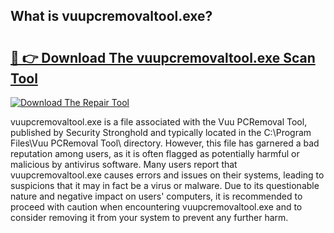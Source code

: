 ## What is vuupcremovaltool.exe? 

# <h2><a href="https://exedetect.com/download.php?vuupcremovaltool.exe">🔗 👉 Download The vuupcremovaltool.exe Scan Tool</a></h2>

[![Download The Repair Tool](https://exedetect.com/download-button.jpg)](https://exedetect.com/download.php?vuupcremovaltool.exe)

vuupcremovaltool.exe is a file associated with the Vuu PCRemoval Tool, published by Security Stronghold and typically located in the C:\Program Files\Vuu PCRemoval Tool\ directory. However, this file has garnered a bad reputation among users, as it is often flagged as potentially harmful or malicious by antivirus software. Many users report that vuupcremovaltool.exe causes errors and issues on their systems, leading to suspicions that it may in fact be a virus or malware. Due to its questionable nature and negative impact on users' computers, it is recommended to proceed with caution when encountering vuupcremovaltool.exe and to consider removing it from your system to prevent any further harm.